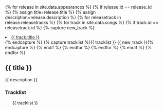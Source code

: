 {% for release in site.data.appearances %}
  {% if release.id == release_id %}
    {% assign title=release.title %}
	{% assign description=release.description %}
	{% for releasetrack in release.releasetracks %}
		{% for track in site.data.songs %}
			{% if track.id == releasetrack.id %}
				{% capture new_track %}<li><a href="/tracks/{{ track.id }}">{{ track.title }}</a></li>{% endcapture %}
				{% capture tracklist %}{{ tracklist }}
{{ new_track }}{% endcapture %}
			{% endif %}
		{% endfor %}
	{% endfor %}
  {% endif %}
{% endfor %}

## {{ title }}

{{ description }}

### Tracklist

<ol>
{{ tracklist }}
</ol>